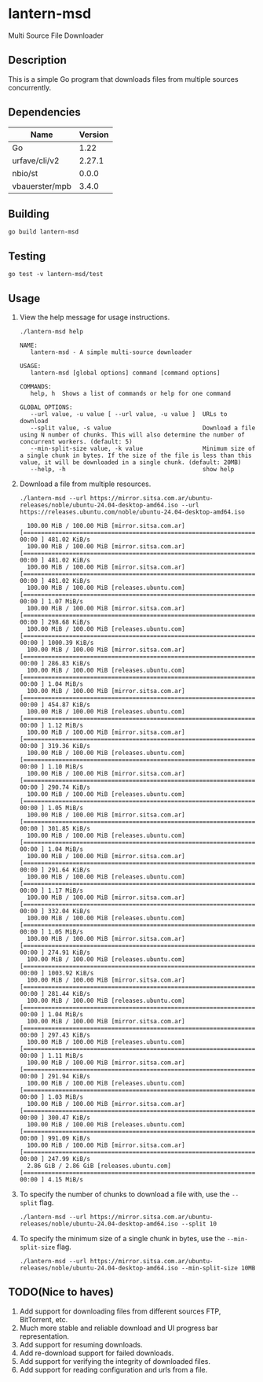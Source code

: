 # lantern-msd

Multi Source File Downloader

## Description

This is a simple Go program that downloads files from multiple sources concurrently.

## Dependencies

| Name           | Version |
|----------------|---------|
| Go             | 1.22    |
| urfave/cli/v2  | 2.27.1  |
| nbio/st        | 0.0.0   |
| vbauerster/mpb | 3.4.0   |

## Building
```shell
go build lantern-msd
```

## Testing
```shell
go test -v lantern-msd/test
```

## Usage
1. View the help message for usage instructions.
    ```shell
    ./lantern-msd help

    NAME:
       lantern-msd - A simple multi-source downloader

    USAGE:
       lantern-msd [global options] command [command options]

    COMMANDS:
       help, h  Shows a list of commands or help for one command

    GLOBAL OPTIONS:
       --url value, -u value [ --url value, -u value ]  URLs to download
       --split value, -s value                          Download a file using N number of chunks. This will also determine the number of concurrent workers. (default: 5)
       --min-split-size value, -k value                 Minimum size of a single chunk in bytes. If the size of the file is less than this value, it will be downloaded in a single chunk. (default: 20MB)
       --help, -h                                       show help
    ```
2. Download a file from multiple resources.
    ```shell
    ./lantern-msd --url https://mirror.sitsa.com.ar/ubuntu-releases/noble/ubuntu-24.04-desktop-amd64.iso --url https://releases.ubuntu.com/noble/ubuntu-24.04-desktop-amd64.iso 
   
      100.00 MiB / 100.00 MiB [mirror.sitsa.com.ar] [==============================================================================] 00:00 ] 481.02 KiB/s
      100.00 MiB / 100.00 MiB [mirror.sitsa.com.ar] [==============================================================================] 00:00 ] 481.02 KiB/s
      100.00 MiB / 100.00 MiB [mirror.sitsa.com.ar] [==============================================================================] 00:00 ] 481.02 KiB/s
      100.00 MiB / 100.00 MiB [releases.ubuntu.com] [==============================================================================] 00:00 ] 1.07 MiB/s
      100.00 MiB / 100.00 MiB [mirror.sitsa.com.ar] [==============================================================================] 00:00 ] 298.68 KiB/s
      100.00 MiB / 100.00 MiB [releases.ubuntu.com] [==============================================================================] 00:00 ] 1000.39 KiB/s
      100.00 MiB / 100.00 MiB [mirror.sitsa.com.ar] [==============================================================================] 00:00 ] 286.83 KiB/s
      100.00 MiB / 100.00 MiB [releases.ubuntu.com] [==============================================================================] 00:00 ] 1.04 MiB/s
      100.00 MiB / 100.00 MiB [mirror.sitsa.com.ar] [==============================================================================] 00:00 ] 454.87 KiB/s
      100.00 MiB / 100.00 MiB [releases.ubuntu.com] [==============================================================================] 00:00 ] 1.12 MiB/s
      100.00 MiB / 100.00 MiB [mirror.sitsa.com.ar] [==============================================================================] 00:00 ] 319.36 KiB/s
      100.00 MiB / 100.00 MiB [releases.ubuntu.com] [==============================================================================] 00:00 ] 1.10 MiB/s
      100.00 MiB / 100.00 MiB [mirror.sitsa.com.ar] [==============================================================================] 00:00 ] 290.74 KiB/s
      100.00 MiB / 100.00 MiB [releases.ubuntu.com] [==============================================================================] 00:00 ] 1.05 MiB/s
      100.00 MiB / 100.00 MiB [mirror.sitsa.com.ar] [==============================================================================] 00:00 ] 301.85 KiB/s
      100.00 MiB / 100.00 MiB [releases.ubuntu.com] [==============================================================================] 00:00 ] 1.04 MiB/s
      100.00 MiB / 100.00 MiB [mirror.sitsa.com.ar] [==============================================================================] 00:00 ] 291.64 KiB/s
      100.00 MiB / 100.00 MiB [releases.ubuntu.com] [==============================================================================] 00:00 ] 1.17 MiB/s
      100.00 MiB / 100.00 MiB [mirror.sitsa.com.ar] [==============================================================================] 00:00 ] 332.04 KiB/s
      100.00 MiB / 100.00 MiB [releases.ubuntu.com] [==============================================================================] 00:00 ] 1.05 MiB/s
      100.00 MiB / 100.00 MiB [mirror.sitsa.com.ar] [==============================================================================] 00:00 ] 274.91 KiB/s
      100.00 MiB / 100.00 MiB [releases.ubuntu.com] [==============================================================================] 00:00 ] 1003.92 KiB/s
      100.00 MiB / 100.00 MiB [mirror.sitsa.com.ar] [==============================================================================] 00:00 ] 281.44 KiB/s
      100.00 MiB / 100.00 MiB [releases.ubuntu.com] [==============================================================================] 00:00 ] 1.04 MiB/s
      100.00 MiB / 100.00 MiB [mirror.sitsa.com.ar] [==============================================================================] 00:00 ] 297.43 KiB/s
      100.00 MiB / 100.00 MiB [releases.ubuntu.com] [==============================================================================] 00:00 ] 1.11 MiB/s
      100.00 MiB / 100.00 MiB [mirror.sitsa.com.ar] [==============================================================================] 00:00 ] 291.94 KiB/s
      100.00 MiB / 100.00 MiB [releases.ubuntu.com] [==============================================================================] 00:00 ] 1.03 MiB/s
      100.00 MiB / 100.00 MiB [mirror.sitsa.com.ar] [==============================================================================] 00:00 ] 300.47 KiB/s
      100.00 MiB / 100.00 MiB [releases.ubuntu.com] [==============================================================================] 00:00 ] 991.09 KiB/s
      100.00 MiB / 100.00 MiB [mirror.sitsa.com.ar] [==============================================================================] 00:00 ] 247.99 KiB/s
      2.86 GiB / 2.86 GiB [releases.ubuntu.com] [==============================================================================] 00:00 ] 4.15 MiB/s 
    ```
3. To specify the number of chunks to download a file with, use the `--split` flag.
    ```shell
    ./lantern-msd --url https://mirror.sitsa.com.ar/ubuntu-releases/noble/ubuntu-24.04-desktop-amd64.iso --split 10
    ```
4. To specify the minimum size of a single chunk in bytes, use the `--min-split-size` flag.
    ```shell
    ./lantern-msd --url https://mirror.sitsa.com.ar/ubuntu-releases/noble/ubuntu-24.04-desktop-amd64.iso --min-split-size 10MB
    ```
   
## TODO(Nice to haves)
1. Add support for downloading files from different sources FTP, BitTorrent, etc.
2. Much more stable and reliable download and UI progress bar representation.
3. Add support for resuming downloads.
4. Add re-download support for failed downloads.
5. Add support for verifying the integrity of downloaded files.
6. Add support for reading configuration and urls from a file.
   




